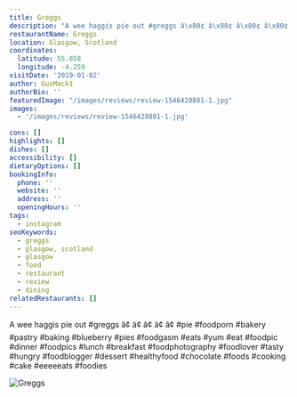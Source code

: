 ```yaml
---
title: Greggs
description: "A wee haggis pie out #greggs â\x80¢ â\x80¢ â\x80¢ â\x80¢ â\x80¢ #pie #foodporn #bakery #pastry #baking #blueberry #pies #foodgasm #eats #yum #eat #foodpic #dinner #foodpics #lunch #breakfast #foo"
restaurantName: Greggs
location: Glasgow, Scotland
coordinates:
  latitude: 55.858
  longitude: -4.259
visitDate: '2019-01-02'
author: GusMack1
authorBio: ''
featuredImage: "/images/reviews/review-1546428881-1.jpg"
images:
  - '/images/reviews/review-1546428881-1.jpg'

cons: []
highlights: []
dishes: []
accessibility: []
dietaryOptions: []
bookingInfo:
  phone: ''
  website: ''
  address: ''
  openingHours: ''
tags:
  - instagram
seoKeywords:
  - greggs
  - glasgow, scotland
  - glasgow
  - food
  - restaurant
  - review
  - dining
relatedRestaurants: []
---
```


A wee haggis pie out #greggs
â¢
â¢
â¢
â¢
â¢
#pie #foodporn #bakery #pastry #baking #blueberry #pies #foodgasm #eats #yum #eat #foodpic #dinner #foodpics #lunch #breakfast #foodphotography #foodlover #tasty #hungry #foodblogger #dessert #healthyfood #chocolate #foods #cooking #cake #eeeeeats #foodies

![Greggs](/images/reviews/review-1546428881-1.jpg)
